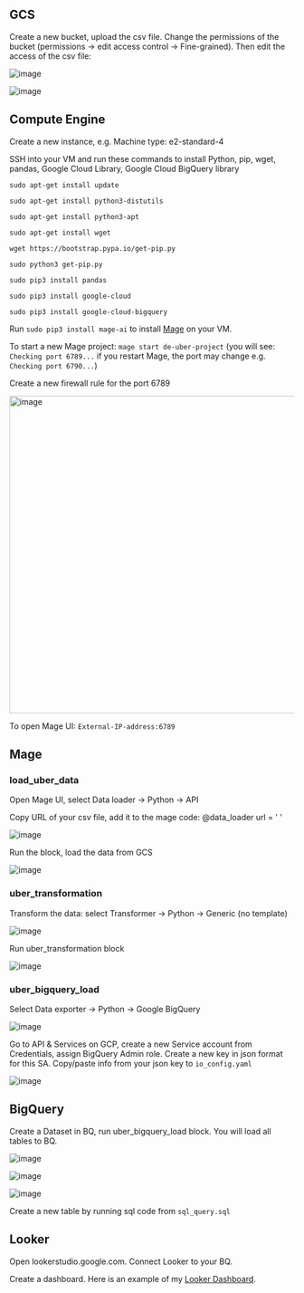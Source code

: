



## GCS

Create a new bucket, upload the csv file. Change the permissions of the bucket (permissions -> edit access control -> Fine-grained).
Then edit the access of the csv file:

![image](https://github.com/janaom/GCP_DE_project_uber_etl_pipeline/assets/83917694/66511ae3-9543-4d96-b6d9-22f8a6ac1483)

![image](https://github.com/janaom/GCP_DE_project_uber_etl_pipeline/assets/83917694/38b135a9-1b16-4e15-b082-0aecc5942c30)


## Compute Engine

Create a new instance, e.g. Machine type: e2-standard-4

SSH into your VM and run these commands to install Python, pip, wget, pandas, Google Cloud Library, Google Cloud BigQuery library 

`sudo apt-get install update`

`sudo apt-get install python3-distutils`

`sudo apt-get install python3-apt`

`sudo apt-get install wget`

`wget https://bootstrap.pypa.io/get-pip.py`

`sudo python3 get-pip.py`

`sudo pip3 install pandas`

`sudo pip3 install google-cloud`

`sudo pip3 install google-cloud-bigquery`


Run `sudo pip3 install mage-ai` to install [Mage](https://github.com/mage-ai/mage-ai#%EF%B8%8F-install) on your VM.

To start a new Mage project: `mage start de-uber-project` (you will see: `Checking port 6789...` if you restart Mage, the port may change e.g. `Checking port 6790...`)

Create a new firewall rule for the port 6789

<img width="561" alt="image" src="https://github.com/janaom/GCP-DE-project-uber-etl-pipeline/assets/83917694/5e2344e7-69d4-4e11-aa89-d9ed23888e1f">


To open Mage UI: `External-IP-address:6789`

## Mage

### load_uber_data

Open Mage UI, select Data loader -> Python -> API

Copy URL of your csv file, add it to the mage code: @data_loader url = ' '

![image](https://github.com/janaom/GCP_DE_project_uber_etl_pipeline/assets/83917694/9d125cee-63f2-4802-a7a4-b75f0be9bc63)

Run the block, load the data from GCS

![image](https://github.com/janaom/GCP_DE_project_uber_etl_pipeline/assets/83917694/e5e01438-4a74-4e12-b0bc-f037f6b42d74)

### uber_transformation

Transform the data: select Transformer -> Python -> Generic (no template)

![image](https://github.com/janaom/GCP_DE_project_uber_etl_pipeline/assets/83917694/39995cd8-b34d-42b7-b605-566e5b4efbbb)

Run uber_transformation block

![image](https://github.com/janaom/GCP_DE_project_uber_etl_pipeline/assets/83917694/76893241-b06a-4862-ae7a-1bdf22a85859)

### uber_bigquery_load

Select Data exporter -> Python -> Google BigQuery

![image](https://github.com/janaom/GCP_DE_project_uber_etl_pipeline/assets/83917694/c714ee7d-5de3-4e8a-b83e-40e12c1ebd0f)

Go to API & Services on GCP, create a new Service account from Credentials, assign BigQuery Admin role. Create a new key in json format for this SA.
Copy/paste info from your json key to `io_config.yaml`

![image](https://github.com/janaom/GCP_DE_project_uber_etl_pipeline/assets/83917694/27f5b21a-769c-47ea-b03a-89cb20cec313)

## BigQuery

Create a Dataset in BQ, run uber_bigquery_load block. You will load all tables to BQ.

![image](https://github.com/janaom/GCP_DE_project_uber_etl_pipeline/assets/83917694/829677c2-d407-4726-830a-a1d86ceea3d6)

![image](https://github.com/janaom/GCP_DE_project_uber_etl_pipeline/assets/83917694/91b1924e-412b-471d-ae28-4d8b0769cfee)

![image](https://github.com/janaom/GCP_DE_project_uber_etl_pipeline/assets/83917694/b265a460-45fa-423a-b5ee-50cc6277a293)

Create a new table by running sql code from `sql_query.sql`

## Looker

Open lookerstudio.google.com. Connect Looker to your BQ.

Create a dashboard. Here is an example of my [Looker Dashboard](https://lookerstudio.google.com/s/twWLPhtdgPI).
